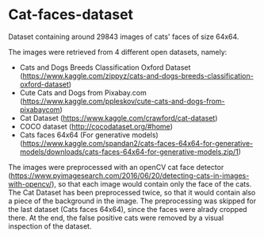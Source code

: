 # Cat-faces-dataset
Dataset containing around 29843 images of cats' faces of size 64x64.

The images were retrieved from 4 different open datasets, namely:
* Cats and Dogs Breeds Classification Oxford Dataset (https://www.kaggle.com/zippyz/cats-and-dogs-breeds-classification-oxford-dataset)
* Cute Cats and Dogs from Pixabay.com (https://www.kaggle.com/ppleskov/cute-cats-and-dogs-from-pixabaycom)
* Cat Dataset (https://www.kaggle.com/crawford/cat-dataset)
* COCO dataset (http://cocodataset.org/#home)
* Cats faces 64x64 (For generative models) (https://www.kaggle.com/spandan2/cats-faces-64x64-for-generative-models/downloads/cats-faces-64x64-for-generative-models.zip/1)

The images were preprocessed with an openCV cat face detector (https://www.pyimagesearch.com/2016/06/20/detecting-cats-in-images-with-opencv/), so that each image would contain only the face of the cats. The Cat Dataset has been preprocessed twice, so that it would contain also a piece of the background in the image. The preprocessing was skipped for the last dataset (Cats faces 64x64), since the faces were alrady cropped there. At the end, the false positive cats were removed by a visual inspection of the dataset.
